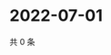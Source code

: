 # 2022-07-01

共 0 条

<!-- BEGIN WEIBO -->
<!-- 最后更新时间 Fri Jul 01 2022 15:01:01 GMT+0800 (China Standard Time) -->

<!-- END WEIBO -->
